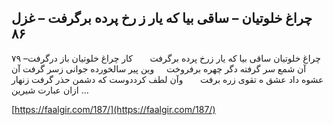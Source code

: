 ## چراغ خلوتیان – ساقی بیا که یار ز رخ پرده برگرفت – غزل ۸۶


۷۹ –چراغ خلوتیان ساقی بیا که یار زرخ پرده برگرفت       کار چراغ خلوتیان باز درگرفت آن شمع سر گرفته دگر چهره برفروخت     وین پیر سالخورده جوانی زسر گرفت آن عشوه داد عشق ه تقوی زره برفت       وآن لطف کرددوست که دشمن حذر گرفت زنهار ازان عبارت شیرین &#8230;

[https://faalgir.com/187/](https://faalgir.com/187/) 